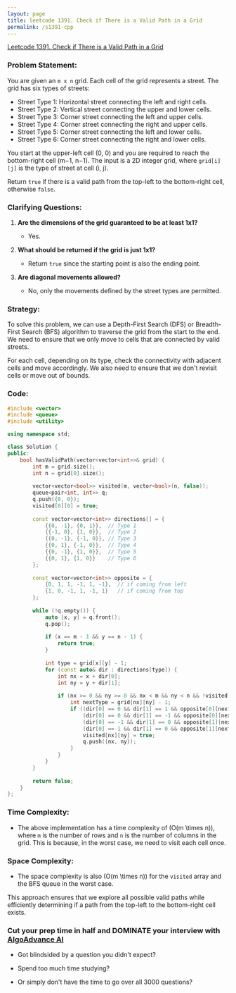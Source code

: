 ```yaml
---
layout: page
title: leetcode 1391. Check if There is a Valid Path in a Grid
permalink: /s1391-cpp
---
```

[Leetcode 1391. Check if There is a Valid Path in a Grid](https://algoadvance.github.io/algoadvance/l1391)
### Problem Statement:
You are given an `m x n` grid. Each cell of the grid represents a street. The grid has six types of streets:

- Street Type 1: Horizontal street connecting the left and right cells.
- Street Type 2: Vertical street connecting the upper and lower cells.
- Street Type 3: Corner street connecting the left and upper cells.
- Street Type 4: Corner street connecting the right and upper cells.
- Street Type 5: Corner street connecting the left and lower cells.
- Street Type 6: Corner street connecting the right and lower cells.

You start at the upper-left cell (0, 0) and you are required to reach the bottom-right cell (m−1, n−1). The input is a 2D integer grid, where `grid[i][j]` is the type of street at cell (i, j).

Return `true` if there is a valid path from the top-left to the bottom-right cell, otherwise `false`.

### Clarifying Questions:

1. **Are the dimensions of the grid guaranteed to be at least 1x1?**
   - Yes.

2. **What should be returned if the grid is just 1x1?**
   - Return `true` since the starting point is also the ending point.

3. **Are diagonal movements allowed?**
   - No, only the movements defined by the street types are permitted.

### Strategy:
To solve this problem, we can use a Depth-First Search (DFS) or Breadth-First Search (BFS) algorithm to traverse the grid from the start to the end. We need to ensure that we only move to cells that are connected by valid streets.

For each cell, depending on its type, check the connectivity with adjacent cells and move accordingly. We also need to ensure that we don't revisit cells or move out of bounds.

### Code:

```cpp
#include <vector>
#include <queue>
#include <utility>

using namespace std;

class Solution {
public:
    bool hasValidPath(vector<vector<int>>& grid) {
        int m = grid.size();
        int n = grid[0].size();
        
        vector<vector<bool>> visited(m, vector<bool>(n, false));
        queue<pair<int, int>> q;
        q.push({0, 0});
        visited[0][0] = true;
        
        const vector<vector<int>> directions[] = {
            {{0, -1}, {0, 1}},  // Type 1
            {{-1, 0}, {1, 0}},  // Type 2
            {{0, -1}, {-1, 0}}, // Type 3
            {{0, 1}, {-1, 0}},  // Type 4
            {{0, -1}, {1, 0}},  // Type 5
            {{0, 1}, {1, 0}}    // Type 6
        };
        
        const vector<vector<int>> opposite = {
            {0, 1, 1, -1, 1, -1},  // if coming from left
            {1, 0, -1, 1, -1, 1}   // if coming from top
        };
        
        while (!q.empty()) {
            auto [x, y] = q.front();
            q.pop();
            
            if (x == m - 1 && y == n - 1) {
                return true;
            }
            
            int type = grid[x][y] - 1;
            for (const auto& dir : directions[type]) {
                int nx = x + dir[0];
                int ny = y + dir[1];
                
                if (nx >= 0 && ny >= 0 && nx < m && ny < n && !visited[nx][ny]) {
                    int nextType = grid[nx][ny] - 1;
                    if ((dir[0] == 0 && dir[1] == 1 && opposite[0][nextType]) ||
                        (dir[0] == 0 && dir[1] == -1 && opposite[0][nextType] == -1) ||
                        (dir[0] == -1 && dir[1] == 0 && opposite[1][nextType]) ||
                        (dir[0] == 1 && dir[1] == 0 && opposite[1][nextType] == -1)) {
                        visited[nx][ny] = true;
                        q.push({nx, ny});
                    }
                }
            }
        }
        
        return false;
    }
};
```

### Time Complexity:
- The above implementation has a time complexity of \(O(m \times n)\), where `m` is the number of rows and `n` is the number of columns in the grid. This is because, in the worst case, we need to visit each cell once.

### Space Complexity:
- The space complexity is also \(O(m \times n)\) for the `visited` array and the BFS queue in the worst case.

This approach ensures that we explore all possible valid paths while efficiently determining if a path from the top-left to the bottom-right cell exists.


### Cut your prep time in half and DOMINATE your interview with [AlgoAdvance AI](https://algoAdvance.com)

- Got blindsided by a question you didn't expect?

- Spend too much time studying?

- Or simply don't have the time to go over all 3000 questions?

